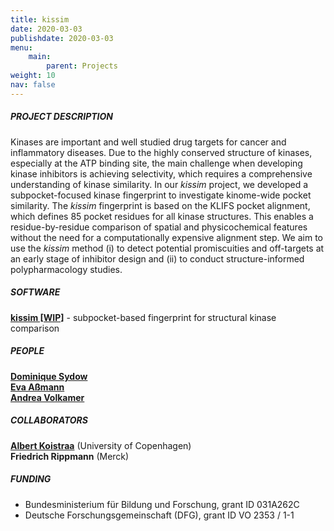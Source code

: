 ```yaml
---
title: kissim
date: 2020-03-03
publishdate: 2020-03-03
menu:
    main:
        parent: Projects
weight: 10
nav: false
---
```


##### PROJECT DESCRIPTION

Kinases are important and well studied drug targets for cancer and inflammatory diseases. 
Due to the highly conserved structure of kinases, especially at the ATP binding site, 
the main challenge when developing kinase inhibitors is achieving selectivity, 
which requires a comprehensive understanding of kinase similarity.
In our *kissim* project, we developed a subpocket-focused kinase fingerprint to investigate kinome-wide pocket similarity. 
The *kissim* fingerprint is based on the KLIFS pocket alignment, which defines 85 pocket residues for all kinase structures. 
This enables a residue-by-residue comparison of spatial and physicochemical features 
without the need for a computationally expensive alignment step. 
We aim to use the *kissim* method 
(i) to detect potential promiscuities and off-targets at an early stage of inhibitor design and 
(ii) to conduct structure-informed polypharmacology studies.

##### SOFTWARE

<a href="https://github.com/volkamerlab/kissim" target="_blank"><b>kissim [WIP]</b></a> - 
subpocket-based fingerprint for structural kinase comparison

##### PEOPLE

[**Dominique Sydow**](link) \
[**Eva Aßmann**](link) \
[**Andrea Volkamer**](link)

##### COLLABORATORS

[**Albert Koistraa**](https://drug.ku.dk/employees/?pure=en/persons/612712) (University of Copenhagen) \
**Friedrich Rippmann** (Merck)

##### FUNDING

* Bundesministerium für Bildung und Forschung, grant ID 031A262C
* Deutsche Forschungsgemeinschaft (DFG), grant ID VO 2353 / 1-1



